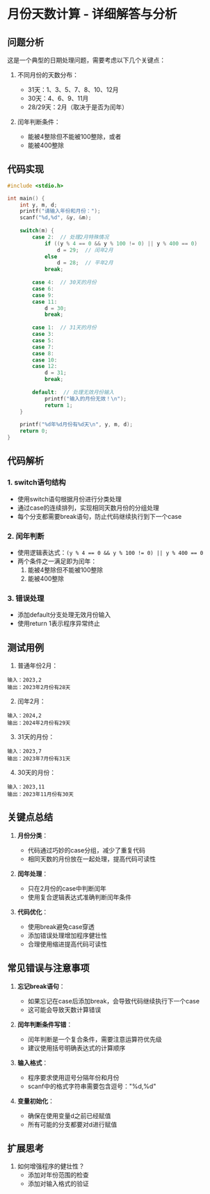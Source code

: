 # 月份天数计算 - 详细解答与分析

## 问题分析

这是一个典型的日期处理问题，需要考虑以下几个关键点：

1. 不同月份的天数分布：
   - 31天：1、3、5、7、8、10、12月
   - 30天：4、6、9、11月
   - 28/29天：2月（取决于是否为闰年）

2. 闰年判断条件：
   - 能被4整除但不能被100整除，或者
   - 能被400整除

## 代码实现

```c
#include <stdio.h>

int main() {
    int y, m, d;
    printf("请输入年份和月份：");
    scanf("%d,%d", &y, &m);
    
    switch(m) {
        case 2:  // 处理2月特殊情况
            if ((y % 4 == 0 && y % 100 != 0) || y % 400 == 0)  
                d = 29;  // 闰年2月
            else
                d = 28;  // 平年2月
            break;
        
        case 4:  // 30天的月份
        case 6:
        case 9:
        case 11:
            d = 30;
            break;
            
        case 1:  // 31天的月份
        case 3:
        case 5:
        case 7:
        case 8:
        case 10:
        case 12:
            d = 31;
            break;
            
        default:  // 处理无效月份输入
            printf("输入的月份无效！\n");
            return 1;
    }
    
    printf("%d年%d月份有%d天\n", y, m, d);
    return 0;
}
```

## 代码解析

### 1. switch语句结构
- 使用switch语句根据月份进行分类处理
- 通过case的连续排列，实现相同天数月份的分组处理
- 每个分支都需要break语句，防止代码继续执行到下一个case

### 2. 闰年判断
- 使用逻辑表达式：`(y % 4 == 0 && y % 100 != 0) || y % 400 == 0`
- 两个条件之一满足即为闰年：
  1. 能被4整除但不能被100整除
  2. 能被400整除

### 3. 错误处理
- 添加default分支处理无效月份输入
- 使用return 1表示程序异常终止

## 测试用例

1. 普通年份2月：
```
输入：2023,2
输出：2023年2月份有28天
```

2. 闰年2月：
```
输入：2024,2
输出：2024年2月份有29天
```

3. 31天的月份：
```
输入：2023,7
输出：2023年7月份有31天
```

4. 30天的月份：
```
输入：2023,11
输出：2023年11月份有30天
```

## 关键点总结

1. **月份分类**：
   - 代码通过巧妙的case分组，减少了重复代码
   - 相同天数的月份放在一起处理，提高代码可读性

2. **闰年处理**：
   - 只在2月份的case中判断闰年
   - 使用复合逻辑表达式准确判断闰年条件

3. **代码优化**：
   - 使用break避免case穿透
   - 添加错误处理增加程序健壮性
   - 合理使用缩进提高代码可读性

## 常见错误与注意事项

1. **忘记break语句**：
   - 如果忘记在case后添加break，会导致代码继续执行下一个case
   - 这可能会导致天数计算错误

2. **闰年判断条件写错**：
   - 闰年判断是一个复合条件，需要注意运算符优先级
   - 建议使用括号明确表达式的计算顺序

3. **输入格式**：
   - 程序要求使用逗号分隔年份和月份
   - scanf中的格式字符串需要包含逗号："%d,%d"

4. **变量初始化**：
   - 确保在使用变量d之前已经赋值
   - 所有可能的分支都要对d进行赋值

## 扩展思考

1. 如何增强程序的健壮性？
   - 添加对年份范围的检查
   - 添加对输入格式的验证